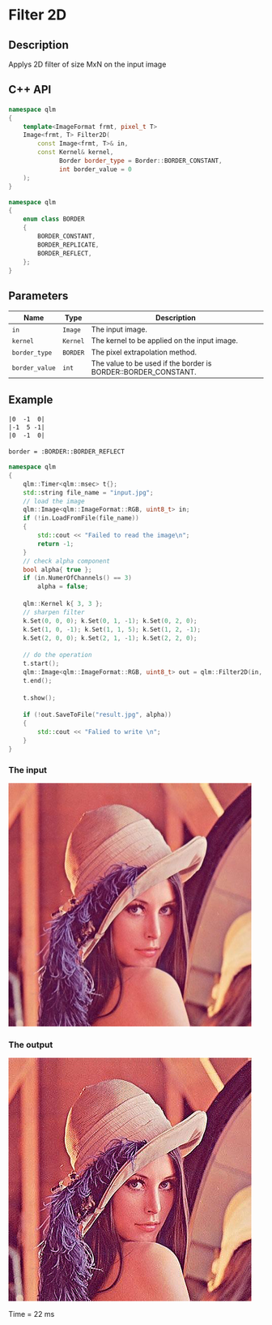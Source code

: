 # Filter 2D

## Description
Applys 2D filter of size MxN on the input image
## C++ API
```c++
namespace qlm
{
	template<ImageFormat frmt, pixel_t T>
	Image<frmt, T> Filter2D(
		const Image<frmt, T>& in,
		const Kernel& kernel,
		      Border border_type = Border::BORDER_CONSTANT,
		      int border_value = 0
	);
}
```
```c++
namespace qlm
{
	enum class BORDER
	{
		BORDER_CONSTANT,
		BORDER_REPLICATE,
		BORDER_REFLECT,
	};
}
```
## Parameters

| Name           | Type         | Description                                                                                  |
|----------------|--------------|----------------------------------------------------------------------------------------------|
| `in`           | `Image`      | The input image.                                                                             |
| `kernel`       | `Kernel`     | The kernel to be applied on the input image.                                                 |
| `border_type`  | `BORDER`     | The pixel extrapolation method.                                                              |
| `border_value` | `int`        | The value to be used if the border is BORDER::BORDER_CONSTANT.                               |


## Example

	|0  -1  0|  
	|-1  5 -1|
	|0  -1  0|

	border = :BORDER::BORDER_REFLECT

```c++
namespace qlm
{
	qlm::Timer<qlm::msec> t{};
	std::string file_name = "input.jpg";
	// load the image
	qlm::Image<qlm::ImageFormat::RGB, uint8_t> in;
	if (!in.LoadFromFile(file_name))
	{
		std::cout << "Failed to read the image\n";
		return -1;
	}
	// check alpha component
	bool alpha{ true };
	if (in.NumerOfChannels() == 3)
		alpha = false;
	
	qlm::Kernel k{ 3, 3 };
	// sharpen filter
	k.Set(0, 0, 0); k.Set(0, 1, -1); k.Set(0, 2, 0);
	k.Set(1, 0, -1); k.Set(1, 1, 5); k.Set(1, 2, -1);
	k.Set(2, 0, 0); k.Set(2, 1, -1); k.Set(2, 2, 0);

	// do the operation
	t.start();
	qlm::Image<qlm::ImageFormat::RGB, uint8_t> out = qlm::Filter2D(in, k, qlm::Border::BORDER_REFLECT);
	t.end();
	
	t.show();

	if (!out.SaveToFile("result.jpg", alpha))
	{
		std::cout << "Falied to write \n";
	}
}
```

### The input
![Input Image](input.jpg)
### The output
![Input Image](result.jpg)

Time = 22 ms

